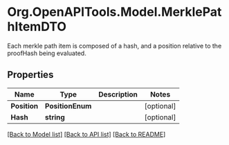 # Org.OpenAPITools.Model.MerklePathItemDTO
Each merkle path item is composed of a hash, and a position relative to the proofHash being evaluated.

## Properties

Name | Type | Description | Notes
------------ | ------------- | ------------- | -------------
**Position** | **PositionEnum** |  | [optional] 
**Hash** | **string** |  | [optional] 

[[Back to Model list]](../README.md#documentation-for-models) [[Back to API list]](../README.md#documentation-for-api-endpoints) [[Back to README]](../README.md)

